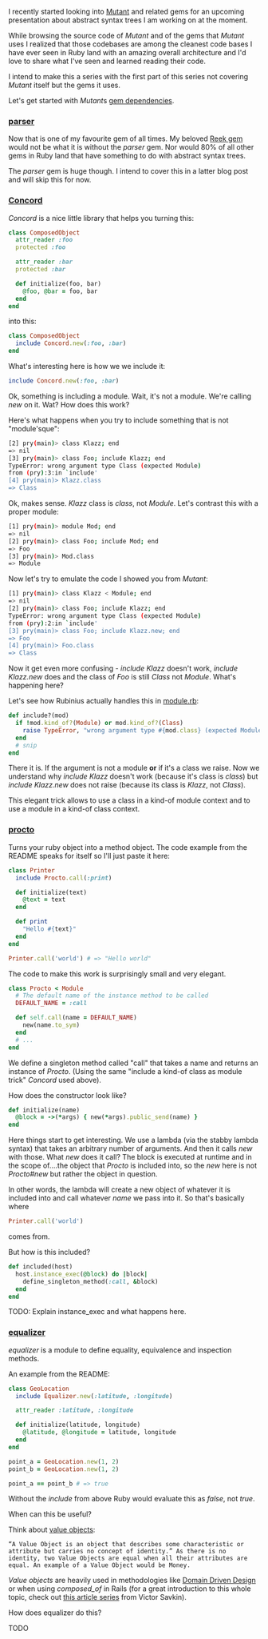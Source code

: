 I recently started looking into [Mutant](https://github.com/mbj/mutant) and related gems for an upcoming presentation about abstract syntax trees I am working on at the moment.

While browsing the source code of *Mutant* and of the gems that *Mutant* uses I realized that those codebases are among the cleanest code bases I have ever seen in Ruby land with an amazing overall architecture and I'd love to share what I've seen and learned reading their code.

I intend to make this a series with the first part of this series not covering *Mutant* itself but the gems it uses.

Let's get started with *Mutant*s [gem dependencies](https://github.com/mbj/mutant/blob/master/mutant.gemspec).

### [parser](https://github.com/whitequark/parser)

Now that is one of my favourite gem of all times. My beloved [Reek gem](https://github.com/troessner/reek) would not be what it is without the *parser* gem. Nor would 80% of all other gems in Ruby land that have something to do with abstract syntax trees.

The *parser* gem is huge though. I intend to cover this in a latter blog post and will skip this for now.

### [Concord](https://github.com/mbj/concord)

*Concord* is a nice little library that helps you turning this:

```Ruby
class ComposedObject
  attr_reader :foo
  protected :foo

  attr_reader :bar
  protected :bar

  def initialize(foo, bar)
    @foo, @bar = foo, bar
  end
end
```

into this:

```Ruby
class ComposedObject
  include Concord.new(:foo, :bar)
end
```

What's interesting here is how we we include it:

```Ruby
include Concord.new(:foo, :bar)
```


Ok, something is including a module. Wait, it's not a module. We're calling *new* on it. Wat?
How does this work?

Here's what happens when you try to include something that is not "module'sque":

```Bash
[2] pry(main)> class Klazz; end
=> nil
[3] pry(main)> class Foo; include Klazz; end
TypeError: wrong argument type Class (expected Module)
from (pry):3:in `include'
[4] pry(main)> Klazz.class
=> Class
```

Ok, makes sense. *Klazz* class is *class*, not *Module*.
Let's contrast this with a proper module:

```Bash
[1] pry(main)> module Mod; end
=> nil
[2] pry(main)> class Foo; include Mod; end
=> Foo
[3] pry(main)> Mod.class
=> Module
```

Now let's try to emulate the code I showed you from *Mutant*:

```Bash
[1] pry(main)> class Klazz < Module; end
=> nil
[2] pry(main)> class Foo; include Klazz; end
TypeError: wrong argument type Class (expected Module)
from (pry):2:in `include'
[3] pry(main)> class Foo; include Klazz.new; end
=> Foo
[4] pry(main)> Foo.class
=> Class
```

Now it get even more confusing - *include Klazz* doesn't work, *include Klazz.new* does and the class of *Foo* is still *Class* not *Module*.  What's happening here?

Let's see how Rubinius actually handles this in [module.rb](https://github.com/rubinius/rubinius/blob/master/core/module.rb#L471):

```Ruby
def include?(mod)
  if !mod.kind_of?(Module) or mod.kind_of?(Class)
    raise TypeError, "wrong argument type #{mod.class} (expected Module)"
  end
  # snip
end
```

There it is. If the argument is not a module __or__ if it's a class we raise. Now we understand why *include Klazz* doesn't work (because it's class is *class*) but *include Klazz.new* does not raise (because its class is *Klazz*, not *Class*).

This elegant trick allows to use a class in a kind-of module context and to use a module in a kind-of class context.

### [procto](https://github.com/snusnu/procto)

Turns your ruby object into a method object. The code example from the README speaks for itself so I'll just paste it here:

```Ruby
class Printer
  include Procto.call(:print)

  def initialize(text)
    @text = text
  end

  def print
    "Hello #{text}"
  end
end

Printer.call('world') # => "Hello world"
```

The code to make this work is surprisingly small and very elegant.

```Ruby
class Procto < Module
  # The default name of the instance method to be called
  DEFAULT_NAME = :call

  def self.call(name = DEFAULT_NAME)
    new(name.to_sym)
  end
  # ...
end
```

We define a singleton method called "call" that takes a name and returns an instance of *Procto*. (Using the same "include a kind-of class as module trick" *Concord* used above).

How does the constructor look like?

```Ruby
def initialize(name)
  @block = ->(*args) { new(*args).public_send(name) }
end
```

Here things start to get interesting. We use a lambda (via the stabby lambda syntax) that takes an arbitrary number of arguments. And then it calls *new* with those. What *new* does it call? The block is executed at runtime and in the scope of....the object that *Procto* is included into, so the *new* here is not *Procto#new* but rather the object in question.

In other words, the lambda will create a new object of whatever it is included into and call whatever *name* we pass into it. So that's basically where

```Ruby
Printer.call('world')
```

comes from.

But how is this included?

```Ruby
def included(host)
  host.instance_exec(@block) do |block|
    define_singleton_method(:call, &block)
  end
end
```

TODO: Explain instance_exec and what happens here.

### [equalizer](https://github.com/dkubb/equalizer)

*equalizer* is a module to define equality, equivalence and inspection methods.

An example from the README:

```Ruby
class GeoLocation
  include Equalizer.new(:latitude, :longitude)

  attr_reader :latitude, :longitude

  def initialize(latitude, longitude)
    @latitude, @longitude = latitude, longitude
  end
end

point_a = GeoLocation.new(1, 2)
point_b = GeoLocation.new(1, 2)

point_a == point_b # => true
```

Without the *include* from above Ruby would evaluate this as *false*, not *true*.

When can this be useful?

Think about [value objects](http://www.sitepoint.com/ddd-for-rails-developers-part-2-entities-and-values/):

```
“A Value Object is an object that describes some characteristic or attribute but carries no concept of identity.” As there is no identity, two Value Objects are equal when all their attributes are equal. An example of a Value Object would be Money.
```

*Value objects* are heavily used in methodologies like [Domain Driven Design](https://en.wikipedia.org/wiki/Domain-driven_design) or when using *composed_of* in Rails (for a great introduction to this whole topic, check out [this article series](http://victorsavkin.com/ddd) from Victor Savkin).

How does equalizer do this?

TODO
